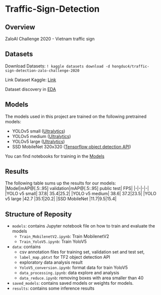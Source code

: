 # Traffic-Sign-Detection
## Overview
ZaloAI Challenge 2020 - Vietnam traffic sign 

## Datasets
Download Datasets: ```! kaggle datasets download -d hongduc4/traffic-sign-detection-zalo-challenge-2020 ```

Link Dataset Kaggle: [Link](www.kaggle.com/datasets/hongduc4/traffic-sign-detection-zalo-challenge-2020)

Dataset discovery in [EDA](https://github.com/ducbvh)

## Models
The models used in this project are trained on the following pretrained models:
* YOLOv5 small ([Ultralytics](https://github.com/ultralytics/yolov5))
* YOLOv5 medium ([Ultralytics](https://github.com/ultralytics/yolov5))
* YOLOv5 large ([Ultralytics](https://github.com/ultralytics/yolov5))
* SSD MobileNet 320x320 ([Tensorflow object detection API](https://github.com/tensorflow/models/blob/master/research/object_detection/g3doc/tf2_detection_zoo.md))

 You can find notebooks for training in the [Models](https://github.com/ducbvh)

## Results
The following table sums up the results for our models:
|Model|mAP@[.5:.95] validation|mAP@[.5:.95] public test| FPS|
|-|-|-|-|
|YOLO v5 small| 37.8| 35.4|25.2|
|YOLO v5 medium| 38.6| 37.2|23.5|
|YOLO v5 large |42.7 |35.1|20.2|
|SSD MobileNet |11.7|9.5|15.4|




## Structure of Reposity
* `models`: contains Jupyter notebook file on how to train and evaluate the models
    *  `Train_MobilenetV2.ipynb`: Train MobilenetV2
    *  `Train_YoloV5.ipynb`: Train YoloV5
* `data`: contains 
    *  csv annotation files for training set, validation set and test set, 
    *  `label_map.pbtxt` for TF2 object detection API
    *  exploratory data analysis result
    *  `YoloV5_conversion.ipynb`: format data for train YoloV5
    *  `data_processing.ipynb`: data explore and analysis
    *  `data_reduce.ipynb`: removing boxes with area smaller than 40
* `saved_models`: contains saved models or weights for models.
* `results`: contains some inference results



